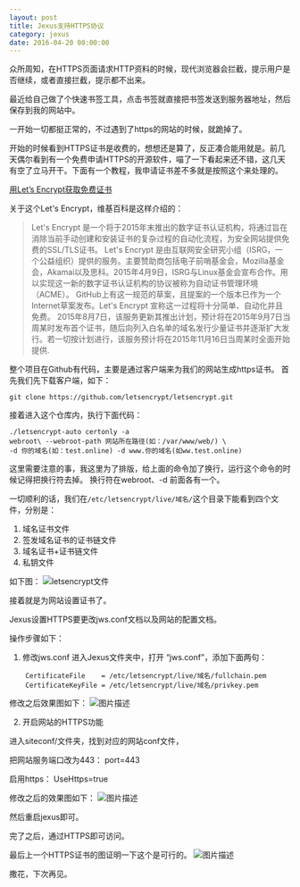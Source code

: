 ```yaml
---
layout: post
title: Jexus支持HTTPS协议
category: jexus
date: 2016-04-20 00:00:00
---
```


众所周知，在HTTPS页面请求HTTP资料的时候，现代浏览器会拦截，提示用户是否继续，或者直接拦截，提示都不出来。


最近给自己做了个快速书签工具，点击书签就直接把书签发送到服务器地址，然后保存到我的网站中。

一开始一切都挺正常的，不过遇到了https的网站的时候，就跪掉了。

开始的时候看到HTTPS证书是收费的，想想还是算了，反正凑合能用就是。前几天偶尔看到有一个免费申请HTTPS的开源软件，喵了一下看起来还不错，这几天有空了立马开干。下面有一个教程，我申请证书差不多就是按照这个来处理的。

[用Let’s Encrypt获取免费证书](https://www.paulyang.cn/blog/archives/39?spm=5176.blog2666.yqblogcon1.12.Nu0TgL)


关于这个Let's Encrypt，维基百科是这样介绍的：

> Let's Encrypt 是一个将于2015年末推出的数字证书认证机构，将通过旨在消除当前手动创建和安装证书的复杂过程的自动化流程，为安全网站提供免费的SSL/TLS证书。  Let's Encrypt 是由互联网安全研究小组（ISRG，一个公益组织）提供的服务。主要赞助商包括电子前哨基金会，Mozilla基金会，Akamai以及思科。2015年4月9日，ISRG与Linux基金会宣布合作。用以实现这一新的数字证书认证机构的协议被称为自动证书管理环境（ACME）。  GitHub上有这一规范的草案，且提案的一个版本已作为一个Internet草案发布。Let's Encrypt 宣称这一过程将十分简单、自动化并且免费。  2015年8月7日，该服务更新其推出计划，预计将在2015年9月7日当周某时发布首个证书，随后向列入白名单的域名发行少量证书并逐渐扩大发行。若一切按计划进行，该服务预计将在2015年11月16日当周某时全面开始提供.


整个项目在Github有代码，主要是通过客户端来为我们的网站生成https证书。
首先我们先下载客户端，如下：
```shell
git clone https://github.com/letsencrypt/letsencrypt.git

```
接着进入这个仓库内，执行下面代码：
```shell
./letsencrypt-auto certonly -a 
webroot\ --webroot-path 网站所在路径(如：/var/www/web/) \ 
-d 你的域名(如：test.online) -d www.你的域名(如ww.test.online)

```
这里需要注意的事，我这里为了排版，给上面的命令加了换行，运行这个命令的时候记得把换行符去掉。
换行符在webroot、-d 前面各有一个。

一切顺利的话，我们在`/etc/letsencrypt/live/域名/`这个目录下能看到四个文件，分别是：

1. 域名证书文件
2. 签发域名证书的证书链文件
3. 域名证书+证书链文件
4. 私钥文件

如下图：
![letsencrypt文件](http://7xread.com1.z0.glb.clouddn.com/60e4f29a-6da5-40e1-ae32-453a3bbf2455)

接着就是为网站设置证书了。


Jexus设置HTTPS要更改jws.conf文档以及网站的配置文档。

操作步骤如下：

1. 修改jws.conf
进入Jexus文件夹中，打开 “jws.conf”，添加下面两句：

```shell
	CertificateFile    = /etc/letsencrypt/live/域名/fullchain.pem
	CertificateKeyFile = /etc/letsencrypt/live/域名/privkey.pem
```

修改之后效果图如下：
![图片描述](http://7xread.com1.z0.glb.clouddn.com/d306d9c5-6391-421d-86fc-053b97d1b489)


2. 开启网站的HTTPS功能

进入siteconf/文件夹，找到对应的网站conf文件，

把网站服务端口改为443：
port=443

启用https：
UseHttps=true

修改之后的效果图如下：
![图片描述](http://7xread.com1.z0.glb.clouddn.com/0800dc87-2500-42d2-a3c5-a75a2c819330)

然后重启jexus即可。

完了之后，通过HTTPS即可访问。

最后上一个HTTPS证书的图证明一下这个是可行的。
![图片描述](http://7xread.com1.z0.glb.clouddn.com/24842774-311e-4e55-a6b5-b88a89edc754)


撒花，下次再见。



